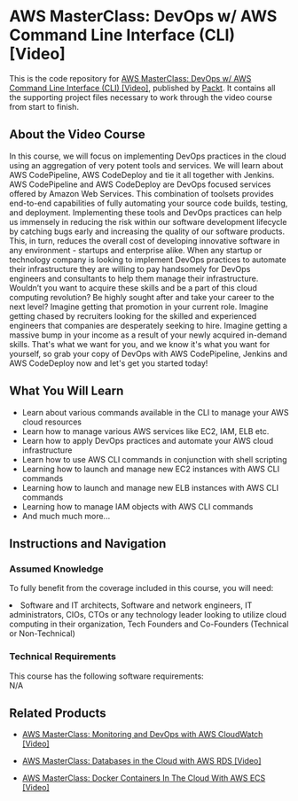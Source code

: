 # AWS MasterClass: DevOps w/ AWS Command Line Interface (CLI) [Video]
This is the code repository for [AWS MasterClass: DevOps w/ AWS Command Line Interface (CLI) [Video]](https://www.packtpub.com/networking-and-servers/aws-masterclass-devops-w-aws-command-line-interface-cli-video), published by [Packt](https://www.packtpub.com/?utm_source=github). It contains all the supporting project files necessary to work through the video course from start to finish.
## About the Video Course
In this course, we will focus on implementing DevOps practices in the cloud using an aggregation of very potent tools and services. We will learn about AWS CodePipeline, AWS CodeDeploy and tie it all together with Jenkins. AWS CodePipeline and AWS CodeDeploy are DevOps focused services offered by Amazon Web Services. This combination of toolsets provides end-to-end capabilities of fully automating your source code builds, testing, and deployment. Implementing these tools and DevOps practices can help us immensely in reducing the risk within our software development lifecycle by catching bugs early and increasing the quality of our software products. This, in turn, reduces the overall cost of developing innovative software in any environment - startups and enterprise alike. When any startup or technology company is looking to implement DevOps practices to automate their infrastructure they are willing to pay handsomely for DevOps engineers and consultants to help them manage their infrastructure. Wouldn’t you want to acquire these skills and be a part of this cloud computing revolution? Be highly sought after and take your career to the next level? Imagine getting that promotion in your current role. Imagine getting chased by recruiters looking for the skilled and experienced engineers that companies are desperately seeking to hire. Imagine getting a massive bump in your income as a result of your newly acquired in-demand skills. That's what we want for you, and we know it's what you want for yourself, so grab your copy of DevOps with AWS CodePipeline, Jenkins and AWS CodeDeploy now and let's get you started today!

<H2>What You Will Learn</H2>
<DIV class=book-info-will-learn-text>
<UL>
<LI> Learn about various commands available in the CLI to manage your AWS cloud resources</LI>
<LI> Learn how to manage various AWS services like EC2, IAM, ELB etc.</LI>
<LI> Learn how to apply DevOps practices and automate your AWS cloud infrastructure</LI>
<LI> Learn how to use AWS CLI commands in conjunction with shell scripting</LI>
<LI> Learning how to launch and manage new EC2 instances with AWS CLI commands</LI>
<LI> Learning how to launch and manage new ELB instances with AWS CLI commands</LI>
<LI> Learning how to manage IAM objects with AWS CLI commands</LI>
<LI> And much much more...</LI>
</UL></DIV>

## Instructions and Navigation
### Assumed Knowledge
To fully benefit from the coverage included in this course, you will need:<br/>
<DIV class=book-info-will-learn-text>
<LI> Software and IT architects, Software and network engineers, IT administrators, CIOs, CTOs or any technology leader looking to utilize cloud computing in their organization, Tech Founders and Co-Founders (Technical or Non-Technical)</LI> 
<DIV>

### Technical Requirements
This course has the following software requirements:<br/>
N/A

## Related Products
* [AWS MasterClass: Monitoring and DevOps with AWS CloudWatch [Video] ](https://www.packtpub.com/networking-and-servers/aws-masterclass-monitoring-and-devops-aws-cloudwatch-video)

* [AWS MasterClass: Databases in the Cloud with AWS RDS [Video]]( https://www.packtpub.com/application-development/aws-masterclass-databases-cloud-aws-rds-video)

* [AWS MasterClass: Docker Containers In The Cloud With AWS ECS [Video]]( https://www.packtpub.com/application-development/aws-masterclass-docker-containers-cloud-aws-ecs-video)
